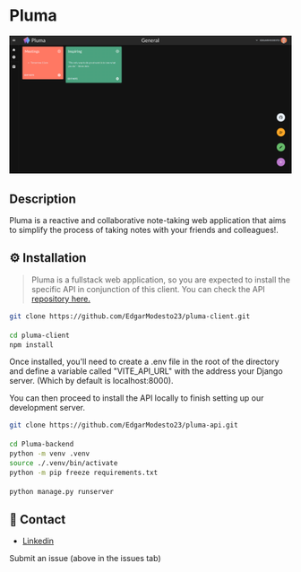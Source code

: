 # Pluma

![Image](https://github.com/EdgarModesto23/pluma-client/blob/main/Plumadashboard.png)

## Description
Pluma is a reactive and collaborative note-taking web application that aims to simplify the process of taking notes with your friends and colleagues!.

## ⚙ Installation
> Pluma is a fullstack web application, so you are expected to install the specific API in conjunction of this client. You can check the API [repository here.](https://github.com/EdgarModesto23/Pluma-backend)

```bash
git clone https://github.com/EdgarModesto23/pluma-client.git

cd pluma-client
npm install
```
Once installed, you'll need to create a .env file in the root of the directory and define a variable called "VITE_API_URL" with the address your Django server. (Which by default is localhost:8000).

You can then proceed to install the API locally to finish setting up our development server.

```bash
git clone https://github.com/EdgarModesto23/pluma-api.git

cd Pluma-backend
python -m venv .venv
source ./.venv/bin/activate
python -m pip freeze requirements.txt

python manage.py runserver
```

## 💬 Contact
+ [Linkedin](https://www.linkedin.com/in/edgarmodesto23)

Submit an issue (above in the issues tab)


